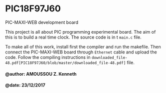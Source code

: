 # PIC18F97J60
PIC-MAXI-WEB development board

This project is all about PIC programming experimental board. The aim of this is to build a real time clock. The source code is in t `main.c` file.

To make all of this work, install first the compiler and run the makefile. Then connect the PIC-MAXI-WEB board through `Ethernet` cable and upload the code. Follow the compiling instructions in `downloaded_file-48.pdf[PIC18F97J60/blob/master/downloaded_file-48.pdf]` file.

#### @author: AMOUSSOU Z. Kenneth
#### @date: 23/12/2017
